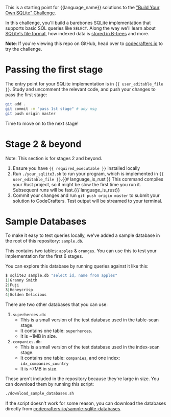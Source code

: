 This is a starting point for {{language_name}} solutions to the
["Build Your Own SQLite" Challenge](https://codecrafters.io/challenges/sqlite).

In this challenge, you'll build a barebones SQLite implementation that supports
basic SQL queries like `SELECT`. Along the way we'll learn about
[SQLite's file format](https://www.sqlite.org/fileformat.html), how indexed data
is [stored in B-trees](https://jvns.ca/blog/2014/10/02/how-does-sqlite-work-part-2-btrees/) and more.

**Note**: If you're viewing this repo on GitHub, head over to
[codecrafters.io](https://codecrafters.io) to try the challenge.

# Passing the first stage

The entry point for your SQLite implementation is in `{{ user_editable_file }}`. Study and uncomment the relevant code, and
push your changes to pass the first stage:

``` sh
git add .
git commit -m "pass 1st stage" # any msg
git push origin master
```

Time to move on to the next stage!

# Stage 2 & beyond

Note: This section is for stages 2 and beyond.

1. Ensure you have `{{ required_executable }}` installed locally
1. Run `./your_sqlite3.sh` to run your program, which is implemented in
   `{{ user_editable_file }}`.{{# language_is_rust }} This command compiles your
   Rust project, so it might be slow the first time you run it. Subsequent runs
   will be fast.{{/ language_is_rust}}
1. Commit your changes and run `git push origin master` to submit your solution
   to CodeCrafters. Test output will be streamed to your terminal.
   
# Sample Databases

To make it easy to test queries locally, we've added a sample database in the root
of this repository: `sample.db`.

This contains two tables: `apples` & `oranges`. You can use this
to test your implementation for the first 6 stages.

You can explore this database by running queries against it like this:

```sh
$ sqlite3 sample.db "select id, name from apples"
1|Granny Smith
2|Fuji
3|Honeycrisp
4|Golden Delicious
```

There are two other databases that you can use:

1. `superheroes.db`:
   - This is a small version of the test database used in the table-scan stage.
   - It contains one table: `superheroes`.
   - It is ~1MB in size.
1. `companies.db`:
   - This is a small version of the test database used in the index-scan stage.
   - It contains one table: `companies`, and one index: `idx_companies_country`
   - It is ~7MB in size.

These aren't included in the repository because they're large in size. You can download them by running this script:

```sh
./download_sample_databases.sh
```

If the script doesn't work for some reason, you can download the databases directly from
[codecrafters-io/sample-sqlite-databases](https://github.com/codecrafters-io/sample-sqlite-databases).

